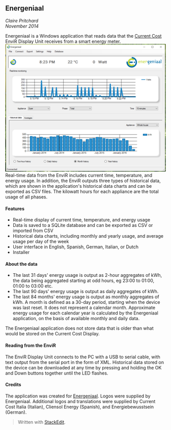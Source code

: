 ## Energeniaal ##
*Claire Pritchard*  
*November 2014*

Energeniaal is a Windows application that reads data that the [Current Cost](http://currentcost.com/) EnviR Display Unit receives from a smart energy meter.
![Screenshot](Documentation/Screenshots/Energeniaal_screenshot.png)
Real-time data from the EnviR includes current time, temperature, and energy usage. In addition, the EnviR outputs three types of historical data, which are shown in the application's historical data charts and can be exported as CSV files. The kilowatt hours for each appliance are the total usage of all phases.
#### Features ####

 - Real-time display of current time, temperature, and energy usage
 - Data is saved to a SQLite database and can be exported as CSV or imported from CSV
 - Historical data charts, including monthly and yearly usage, and average usage per day of the week
 - User interface in English, Spanish, German, Italian, or Dutch
 - Installer

#### About the data ####
 - The last 31 days' energy usage is output as 2-hour aggregates of kWh, the data being aggregated starting at odd hours, eg 23:00 to 01:00, 01:00 to 03:00 etc. 
 - The last 90 days' energy usage is output as daily aggregates of kWh.
 - The last 84 months' energy usage is output as monthly aggregates of kWh. A month is defined as a 30-day period, starting when the device was last reset. It does not represent a calendar month.
Approximate energy usage for each calendar year is calculated by the Energeniaal application, on the basis of available monthly and daily data.

The Energeniaal application does not store data that is older than what would be stored on the Current Cost Display.
#### Reading from the EnviR ####
The EnviR Display Unit connects to the PC with a USB to serial cable, with text output from the serial port in the form of XML. Historical data stored on the device can be downloaded at any time by pressing and holding the OK and Down buttons together until the LED flashes.
#### Credits ####
The application was created for [Energeniaal](https://energeniaal.nl/). Logos were supplied by Energeniaal. Additional logos and translations were supplied by Current Cost Italia (Italian), Cliensol Energy (Spanish), and Energiebewusstsein (German).
> Written with [StackEdit](https://stackedit.io/).
